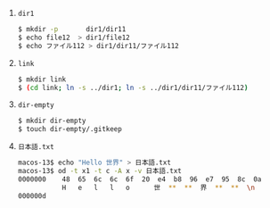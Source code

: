 1. `dir1`

    ```sh
    $ mkdir -p       dir1/dir11
    $ echo file12  > dir1/file12
    $ echo ファイル112 > dir1/dir11/ファイル112
    ```

1. `link`

    ```sh
    $ mkdir link
    $ (cd link; ln -s ../dir1; ln -s ../dir1/dir11/ファイル112)
    ```

1. `dir-empty`

    ```sh
    $ mkdir dir-empty
    $ touch dir-empty/.gitkeep
    ```

1. `日本語.txt`
    
    ```sh
    macos-13$ echo "Hello 世界" > 日本語.txt
    macos-13$ od -t x1 -t c -A x -v 日本語.txt 
    0000000    48  65  6c  6c  6f  20  e4  b8  96  e7  95  8c  0a            
               H   e   l   l   o      世  **  **  界  **  **  \n            
    000000d
    
    ```
